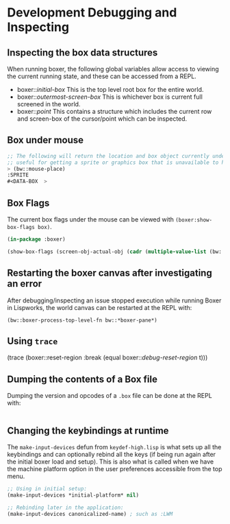 # Development Debugging and Inspecting

## Inspecting the box data structures

When running boxer, the following global variables allow access to viewing the current running state, and these can
be accessed from a REPL.

- boxer::*initial-box* This is the top level root box for the entire world.
- boxer::*outermost-screen-box* This is whichever box is current full screened in the world.
- boxer::*point* This contains a structure which includes the current row and screen-box of the cursor/point which can
  be inspected.

## Box under mouse

```lisp
;; The following will return the location and box object currently under the mouse. This can be especially
;; useful for getting a sprite or graphics box that is unavailable to having the cursor on it.
> (bw::mouse-place)
:SPRITE
#<DATA-BOX  >
```

## Box Flags

The current box flags under the mouse can be viewed with `(boxer:show-box-flags box)`.

```lisp
(in-package :boxer)

(show-box-flags (screen-obj-actual-obj (cadr (multiple-value-list (bw::mouse-place)))))
```

## Restarting the boxer canvas after investigating an error

After debugging/inspecting an issue stopped execution while running Boxer in Lispworks, the world canvas can
be restarted at the REPL with:

```
(bw::boxer-process-top-level-fn bw::*boxer-pane*)
```

## Using `trace`

 (trace (boxer::reset-region :break (equal boxer::*debug-reset-region* t)))

## Dumping the contents of a Box file

Dumping the version and opcodes of a `.box` file can be done at the REPL with:

```

```

## Changing the keybindings at runtime

The `make-input-devices` defun from `keydef-high.lisp` is what sets up all the keybindings and
can optionally rebind all the keys (if being run again after the initial boxer load and setup).
This is also what is called when we have the machine platform option in the user preferences
accessible from the top menu.

```lisp
;; Using in initial setup:
(make-input-devices *initial-platform* nil)

;; Rebinding later in the application:
(make-input-devices canonicalized-name) ; such as :LWM
```
